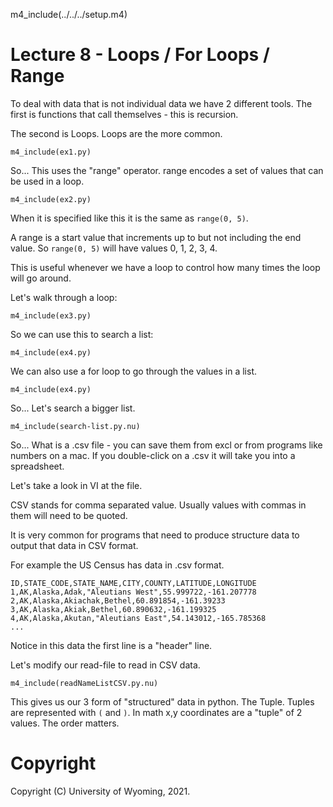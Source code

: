 

m4_include(../../../setup.m4)

# Lecture 8 - Loops / For Loops / Range

To deal with data that is not individual data we have 2 different
tools.  The first is functions that call themselves - this is
recursion.

The second is Loops.   Loops are the more common.

```
m4_include(ex1.py)
```

So... This uses the "range" operator.  range encodes a
set of values that can be used in a loop.

```
m4_include(ex2.py)
```

When it is specified like this it is the same as `range(0, 5)`.

A range is a start value that increments up to but not including
the end value.  So `range(0, 5)`  will have values 0, 1, 2, 3, 4.

This is useful whenever we have a loop to control how many times
the loop will go around.

Let's walk through a loop:

```
m4_include(ex3.py)
```

So we can use this to search a list:

```
m4_include(ex4.py)
```


We can also use  a for loop to go through the values in a list.

```
m4_include(ex4.py)
```


So... Let's search a bigger list.


```
m4_include(search-list.py.nu)
```


So... What is a .csv file - you can save them from excl or from programs like
numbers on a mac.   If you double-click on a .csv it will take you into a
spreadsheet.

Let's take a look in VI at the file.

CSV stands for comma separated value.  Usually values with commas in them
will need to be quoted.

It is very common for programs that need to produce structure data to 
output that data in CSV format.

For example the US Census has data in .csv format.

```
ID,STATE_CODE,STATE_NAME,CITY,COUNTY,LATITUDE,LONGITUDE
1,AK,Alaska,Adak,"Aleutians West",55.999722,-161.207778
2,AK,Alaska,Akiachak,Bethel,60.891854,-161.39233
3,AK,Alaska,Akiak,Bethel,60.890632,-161.199325
4,AK,Alaska,Akutan,"Aleutians East",54.143012,-165.785368
...
```

Notice in this data the first line is a "header" line.

Let's modify our read-file to read in CSV data.

```
m4_include(readNameListCSV.py.nu)
```

This gives us our 3 form of "structured" data in python.
The Tuple.   Tuples are represented with `(` and `)`.
In math x,y coordinates are a "tuple" of 2 values.
The order matters.

















# Copyright

Copyright (C) University of Wyoming, 2021.

